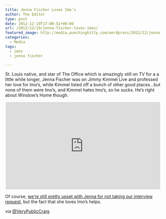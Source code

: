 ```yaml
---
title: Jenna Fischer Loves Imo’s
author: The Editor
type: post
date: 2012-12-19T17:00:51+00:00
url: /2012/12/19/jenna-fischer-loves-imos/
featured_image: http://media.punchingkitty.com/wordpress/2012/12/jenna_fischer_kimmel.jpeg
categories:
  - Media
tags:
  - imos
  - jenna fischer

---
```

St. Louis native, and star of The Office which is amazingly still on TV for a a little while longer, Jenna Fischer was on Jimmy Kimmel Live and professed her love for Imo&#8217;s, while Kimmel listed off a bunch of other good places&#8230;but none of them were Imo&#8217;s, and Kimmel hates Imo&#8217;s, so he sucks. He&#8217;s right about Winslow&#8217;s Home though.

<span class="embed-youtube" style="text-align:center; display: block;"><iframe class='youtube-player' type='text/html' width='500' height='282' src='http://www.youtube.com/embed/hC0QIfT6I8s?version=3&#038;rel=1&#038;fs=1&#038;autohide=2&#038;showsearch=0&#038;showinfo=1&#038;iv_load_policy=1&#038;start=131&#038;wmode=transparent' allowfullscreen='true' style='border:0;'></iframe></span>

Of course, <a href="http://punchingkitty.com/2010/11/19/jenna-fischer-hates-us-or-something/" target="_blank">we&#8217;re still pretty upset with Jenna for not taking our interview request</a>, but the fact that she loves Imo&#8217;s helps.

via <a href="https://twitter.com/VeryPublicCraig/status/281178686462500864" target="_blank">@VeryPublicCraig</a>